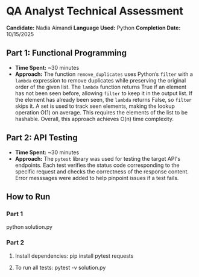 # QA Analyst Technical Assessment

**Candidate:**  Nadia Aimandi
**Language Used:** Python
**Completion Date:** 10/15/2025

## Part 1: Functional Programming
- **Time Spent:** ~30 minutes
- **Approach:** 
The function `remove_duplicates` uses Python’s `filter` with a `lambda` expression to remove duplicates while preserving the original order of the given list. The `lambda` function returns True if an element has not been seen before, allowing `filter` to keep it in the output list. If the element has already been seen, the `lambda` returns False, so `filter` skips it. A set is used to track seen elements, making the lookup operation O(1) on average. This requires the elements of the list to be hashable. Overall, this approach achieves O(n) time complexity.


## Part 2: API Testing  
- **Time Spent:** ~30 minutes
- **Approach:** 
The `pytest` library was used for testing the target API's endpoints. Each test verifies the status code corresponding to the specific request and checks the correctness of the response content. Error messsages were added to help pinpoint issues if a test fails.

## How to Run
### Part 1
python solution.py

### Part 2
1. Install dependencies:
       pip install pytest requests

2. To run all tests:
       pytest -v solution.py
